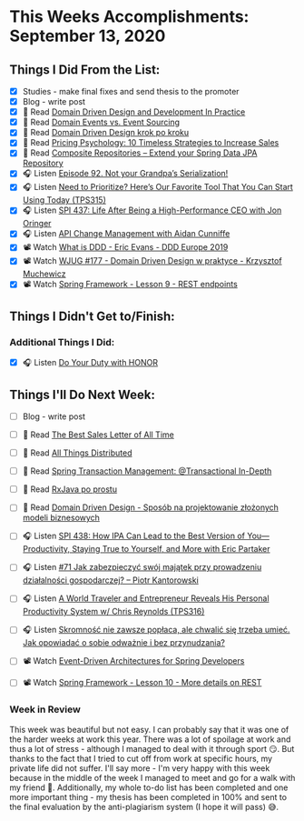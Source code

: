 # This Weeks Accomplishments: September 13, 2020

## Things I Did From the List:

- [x] Studies - make final fixes and send thesis to the promoter
- [x] Blog - write post
- [x] 📗 Read [Domain Driven Design and Development In Practice](https://www.infoq.com/articles/ddd-in-practice/)
- [x] 📗 Read [Domain Events vs. Event Sourcing](https://www.innoq.com/en/blog/domain-events-versus-event-sourcing/)
- [x] 📗 Read [Domain Driven Design krok po kroku](https://bottega.com.pl/pdf/materialy/ddd/ddd1.pdf)
- [x] 📗 Read [Pricing Psychology: 10 Timeless Strategies to Increase Sales](https://www.helpscout.com/blog/pricing-strategies/)
- [x] 📗 Read [Composite Repositories – Extend your Spring Data JPA Repository](https://thorben-janssen.com/composite-repositories-spring-data-jpa/)
- [x] 🎧 Listen [Episode 92. Not your Grandpa’s Serialization!](https://www.javapubhouse.com/2020/08/episode-92-not-your-grandpas-serialization.html)
- [x] 🎧 Listen [Need to Prioritize? Here’s Our Favorite Tool That You Can Start Using Today (TPS315)](https://www.asianefficiency.com/podcast/315-ice-matrix/)
- [x] 🎧 Listen [SPI 437: Life After Being a High-Performance CEO with Jon Oringer](https://www.smartpassiveincome.com/podcasts/life-after-being-high-performance-ceo-jon-oringer/)
- [x] 🎧 Listen [API Change Management with Aidan Cunniffe](https://softwareengineeringdaily.com/2020/09/02/api-change-management-with-aidan-cunniffe/)
- [x] 📽️ Watch [What is DDD - Eric Evans - DDD Europe 2019](https://youtu.be/pMuiVlnGqjk)
- [x] 📽️ Watch [WJUG #177 - Domain Driven Design w praktyce - Krzysztof Muchewicz](https://youtu.be/sWvS8GC2AO4)
- [x] 📽️ Watch [Spring Framework - Lesson 9 - REST endpoints](https://youtu.be/VE_NRRxc2lw)

## Things I Didn't Get to/Finish:


### Additional Things I Did:

- [x] 🎧 Listen [Do Your Duty with HONOR](https://effortlessenglishshow.com/do-your-duty-with-honor)

## Things I'll Do Next Week:

- [ ] Blog - write post
- [ ] 📗 Read [The Best Sales Letter of All Time](https://medium.com/better-marketing/the-sales-letter-that-generated-over-2-billion-in-revenue-eef1193bf303)
- [ ] 📗 Read [All Things Distributed](https://www.allthingsdistributed.com/2008/12/eventually_consistent.html)
- [ ] 📗 Read [Spring Transaction Management: @Transactional In-Depth](https://www.marcobehler.com/guides/spring-transaction-management-transactional-in-depth)
- [ ] 📗 Read [RxJava po prostu](https://bartlomiejchmielewski.pl/rxjava/)
- [ ] 📗 Read [Domain Driven Design - Sposób na projektowanie złożonych modeli biznesowych](https://bottega.com.pl/pdf/materialy/sdj-ddd.pdf)
- [ ] 🎧 Listen [SPI 438: How IPA Can Lead to the Best Version of You—Productivity, Staying True to Yourself, and More with Eric Partaker](https://www.smartpassiveincome.com/podcasts/ipa-best-version-yourself-productivity-staying-true-eric-partaker/)
- [ ] 🎧 Listen [#71 Jak zabezpieczyć swój majątek przy prowadzeniu działalności gospodarczej? – Piotr Kantorowski](https://generali-investments.pl/contents/display-article/klient-indywidualny/71-jak-zabezpieczyc-swoj-majatek-przy-prowadzeniu-dzialalnosci-gospodarczej-%E2%80%93-piotr-kantorowski)
- [ ] 🎧 Listen [A World Traveler and Entrepreneur Reveals His Personal Productivity System w/ Chris Reynolds (TPS316)](https://www.asianefficiency.com/podcast/316-chris-reynolds/)
- [ ] 🎧 Listen [Skromność nie zawsze popłaca, ale chwalić się trzeba umieć. Jak opowiadać o sobie odważnie i bez przynudzania?](https://malawielkafirma.pl/jak-opowiadac-o-sobie/)
- [ ] 📽️ Watch [Event-Driven Architectures for Spring Developers](https://youtu.be/BFcoFu-udQA)
- [ ] 📽️ Watch [Spring Framework - Lesson 10 - More details on REST](https://youtu.be/ZQbg0Z0CDjE)


### Week in Review
This week was beautiful but not easy. I can probably say that it was one of the harder weeks at work this year. There was a lot of spoilage at work and thus a lot of stress - although I managed to deal with it through sport 😏. But thanks to the fact that I tried to cut off from work at specific hours, my private life did not suffer. I'll say more - I'm very happy with this week because in the middle of the week I managed to meet and go for a walk with my friend 🙂. Additionally, my whole to-do list has been completed and one more important thing - my thesis has been completed in 100% and sent to the final evaluation by the anti-plagiarism system (I hope it will pass) 😅.
